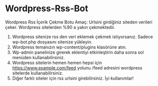 # Wordpress-Rss-Bot

Wordpress Rss İçerik Çekme Botu
Amaç: Urlsini girdiğiniz siteden verileri çeker. Wordpress sitelerden %90 a yakın çekmektedir.

1. Wordpress sitenize rss den veri eklemek çekmek istiyorsanız. Sadece wp-bot.php dosyasını sitenize yükleyin.
2. Wordpress temanızın wp-content/plugins klasörüne atın. 
3. Wp-admin panelinize girerek eklentiyi etkinleştirin daha sonra sol menüden kullanabilirsiniz.
4. Wordpress sitelerin hemen hemen hepsi için https://www.example.com/feed yolunu /feed adresini wordpress sitelerde kullanabilirsiniz.
5. Diğer farklı siteler için rss urlsini girebilirsiniz. İyi kullanımlar!
